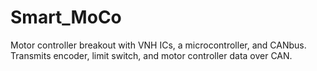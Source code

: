 # Smart_MoCo
Motor controller breakout with VNH ICs, a microcontroller, and CANbus. 
Transmits encoder, limit switch, and motor controller data over CAN. 
